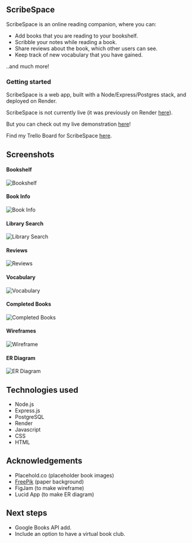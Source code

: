 ## ScribeSpace 
ScribeSpace is an online reading companion, where you can:
- Add books that you are reading to your bookshelf.
- Scribble your notes while reading a book. 
- Share reviews about the book, which other users can see. 
- Keep track of new vocabulary that you have gained. 

..and much more!

### Getting started
ScribeSpace is a web app, built with a Node/Express/Postgres stack, and deployed on Render. 

ScribeSpace is not currently live (it was previously on Render [here](https://scribespace.onrender.com/)). 

But you can check out my live demonstration [here](https://youtu.be/bojNAP3_Igs)!

Find my Trello Board for ScribeSpace [here](https://trello.com/invite/b/0VX8Lv21/ATTI6ad2deda04a0f2a04b188bd44a367d8a7AACF076/project-2-crud-app-scribespace). 

## Screenshots
#### Bookshelf
![Bookshelf](/static/bookshelf.png)

#### Book Info
![Book Info](/static/book_show.png)

#### Library Search
![Library Search](/static/library_search.png)

#### Reviews
![Reviews](/static/reviews.png)

#### Vocabulary
![Vocabulary](/static/vocabulary.png)

#### Completed Books
![Completed Books](/static/completed_books.png)

#### Wireframes 
![Wireframe](/static/wireframes-scribespace-14.5.24.png)

#### ER Diagram
![ER Diagram](/static/er-diagram.png)

## Technologies used
- Node.js
- Express.js
- PostgreSQL
- Render 
- Javascript
- CSS
- HTML

## Acknowledgements
- Placehold.co (placeholder book images)
- [FreePik](https://www.freepik.com/free-photo/design-space-paper-textured-background_2792135.htm#query=parchment%20texture%20seamless&position=2&from_view=keyword&track=ais_user&uuid=75ffc9b4-1a32-4c76-b86c-9239f5bd6558) (paper background)
- FigJam (to make wireframe)
- Lucid App (to make ER diagram)

## Next steps
- Google Books API add.
- Include an option to have a virtual book club.